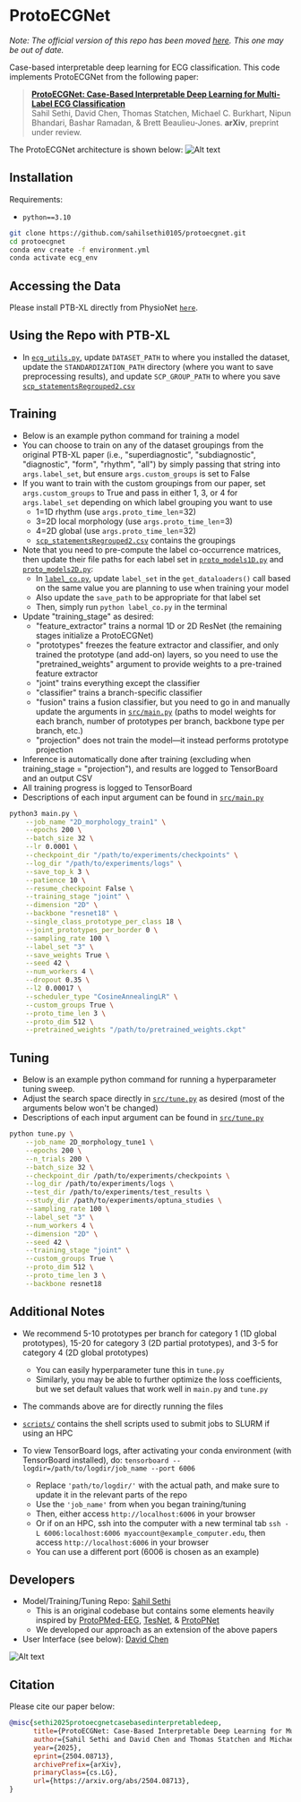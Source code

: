 # ProtoECGNet

*Note: The official version of this repo has been moved [here](https://github.com/bbj-lab/protoecgnet). This one may be out of date.*

Case-based interpretable deep learning for ECG classification. This code implements ProtoECGNet from the following paper: 

> [**ProtoECGNet: Case-Based Interpretable Deep Learning for Multi-Label ECG Classification**](https://arxiv.org/abs/2504.08713)<br/>
 Sahil Sethi, David Chen, Thomas Statchen, Michael C. Burkhart, Nipun Bhandari, Bashar Ramadan, & Brett Beaulieu-Jones. <b>arXiv</b>, preprint under review.


The ProtoECGNet architecture is shown below:
![Alt text](ProtoECGNet_architecture.jpg)

## Installation

Requirements:

- `python==3.10`

```bash
git clone https://github.com/sahilsethi0105/protoecgnet.git
cd protoecgnet
conda env create -f environment.yml
conda activate ecg_env
```

## Accessing the Data
Please install PTB-XL directly from PhysioNet [`here`](https://physionet.org/content/ptb-xl/1.0.3/). 

## Using the Repo with PTB-XL
- In [`ecg_utils.py`](https://github.com/sahilsethi0105/bbj_ecg/blob/main/src/ecg_utils.py), update ```DATASET_PATH``` to where you installed the dataset, update the ```STANDARDIZATION_PATH``` directory (where you want to save preprocessing results), and update ```SCP_GROUP_PATH``` to where you save [`scp_statementsRegrouped2.csv`](https://github.com/sahilsethi0105/protoecgnet/blob/main/scp_statementsRegrouped2.csv)

## Training
 - Below is an example python command for training a model
 - You can choose to train on any of the dataset groupings from the original PTB-XL paper (i.e., "superdiagnostic", "subdiagnostic", "diagnostic", "form", "rhythm", "all") by simply passing that string into ```args.label_set```, but ensure ```args.custom_groups``` is set to False
 - If you want to train with the custom groupings from our paper, set ```args.custom_groups``` to True and pass in either 1, 3, or 4 for ```args.label_set``` depending on which label grouping you want to use
   - 1=1D rhythm (use ```args.proto_time_len```=32)
   - 3=2D local morphology (use ```args.proto_time_len```=3)
   - 4=2D global (use ```args.proto_time_len```=32)
   - [`scp_statementsRegrouped2.csv`](https://github.com/sahilsethi0105/protoecgnet/blob/main/scp_statementsRegrouped2.csv) contains the groupings
 - Note that you need to pre-compute the label co-occurrence matrices, then update their file paths for each label set in [`proto_models1D.py`](https://github.com/sahilsethi0105/protoecgnet/blob/main/src/proto_models1D.py) and [`proto_models2D.py`](https://github.com/sahilsethi0105/protoecgnet/blob/main/src/proto_models2D.py):
   - In [`label_co.py`](https://github.com/sahilsethi0105/protoecgnet/blob/main/src/label_co.py), update ```label_set``` in the ```get_dataloaders()``` call based on the same value you are planning to use when training your model
   - Also update the ```save_path``` to be appropriate for that label set
   - Then, simply run ```python label_co.py``` in the terminal
 - Update "training_stage" as desired: 
    - "feature_extractor" trains a normal 1D or 2D ResNet (the remaining stages initialize a ProtoECGNet)
    - "prototypes" freezes the feature extractor and classifier, and only trained the prototype (and add-on) layers, so you need to use the "pretrained_weights" argument to provide weights to a pre-trained feature extractor
    - "joint" trains everything except the classifier
    - "classifier" trains a branch-specific classifier
    - "fusion" trains a fusion classifier, but you need to go in and manually update the arguments in [`src/main.py`](https://github.com/sahilsethi0105/protoecgnet/blob/main/src/main.py) (paths to model weights for each branch, number of prototypes per branch, backbone type per branch, etc.)
    - "projection" does not train the model—it instead performs prototype projection
 - Inference is automatically done after training (excluding when training_stage = "projection"), and results are logged to TensorBoard and an output CSV
 - All training progress is logged to TensorBoard
 - Descriptions of each input argument can be found in [`src/main.py`](https://github.com/sahilsethi0105/protoecgnet/blob/main/src/main.py)

```bash
python3 main.py \
    --job_name "2D_morphology_train1" \
    --epochs 200 \
    --batch_size 32 \
    --lr 0.0001 \
    --checkpoint_dir "/path/to/experiments/checkpoints" \
    --log_dir "/path/to/experiments/logs" \
    --save_top_k 3 \
    --patience 10 \
    --resume_checkpoint False \
    --training_stage "joint" \
    --dimension "2D" \
    --backbone "resnet18" \
    --single_class_prototype_per_class 18 \
    --joint_prototypes_per_border 0 \
    --sampling_rate 100 \
    --label_set "3" \
    --save_weights True \
    --seed 42 \
    --num_workers 4 \
    --dropout 0.35 \
    --l2 0.00017 \
    --scheduler_type "CosineAnnealingLR" \
    --custom_groups True \
    --proto_time_len 3 \
    --proto_dim 512 \
    --pretrained_weights "/path/to/pretrained_weights.ckpt"
```


## Tuning
 - Below is an example python command for running a hyperparameter tuning sweep.
 - Adjust the search space directly in [`src/tune.py`](https://github.com/sahilsethi0105/protoecgnet/blob/main/src/tune.py) as desired (most of the arguments below won't be changed)
 - Descriptions of each input argument can be found in [`src/tune.py`](https://github.com/sahilsethi0105/protoecgnet/blob/main/src/tune.py)

```bash
python tune.py \
    --job_name 2D_morphology_tune1 \
    --epochs 200 \
    --n_trials 200 \
    --batch_size 32 \
    --checkpoint_dir /path/to/experiments/checkpoints \
    --log_dir /path/to/experiments/logs \
    --test_dir /path/to/experiments/test_results \
    --study_dir /path/to/experiments/optuna_studies \
    --sampling_rate 100 \
    --label_set "3" \
    --num_workers 4 \
    --dimension "2D" \
    --seed 42 \
    --training_stage "joint" \
    --custom_groups True \
    --proto_dim 512 \
    --proto_time_len 3 \
    --backbone resnet18
```


## Additional Notes
 - We recommend 5-10 prototypes per branch for category 1 (1D global prototypes), 15-20 for category 3 (2D partial prototypes), and 3-5 for category 4 (2D global prototypes)
    - You can easily hyperparameter tune this in `tune.py`
    - Similarly, you may be able to further optimize the loss coefficients, but we set default values that work well in `main.py` and `tune.py`
 - The commands above are for directly running the files
 - [`scripts/`](https://github.com/sahilsethi0105/protoecgnet/tree/main/scripts) contains the shell scripts used to submit jobs to SLURM if using an HPC

 - To view TensorBoard logs, after activating your conda environment (with TensorBoard installed), do:
   ```tensorboard --logdir=/path/to/logdir/job_name --port 6006```
    - Replace ```'path/to/logdir/'``` with the actual path, and make sure to update it in the relevant parts of the repo
    - Use the ```'job_name'``` from when you began training/tuning
    - Then, either access ```http://localhost:6006``` in your browser
    - Or if on an HPC, ssh into the computer with a new terminal tab ```ssh -L 6006:localhost:6006 myaccount@example_computer.edu```, then access ```http://localhost:6006``` in your browser
    - You can use a different port (6006 is chosen as an example)

## Developers
   - Model/Training/Tuning Repo: [Sahil Sethi](https://github.com/sahilsethi0105)
     - This is an original codebase but contains some elements heavily inspired by [ProtoPMed-EEG](https://github.com/chengstark/ProtoPMed-EEG), [TesNet](https://github.com/JackeyWang96/TesNet), & [ProtoPNet](https://github.com/cfchen-duke/ProtoPNet)
     - We developed our approach as an extension of the above papers
   - User Interface (see below): [David Chen](https://github.com/sudoris)

![Alt text](evaluation_interface.jpg)

## Citation

Please cite our paper below: 

```bibtex
@misc{sethi2025protoecgnetcasebasedinterpretabledeep,
      title={ProtoECGNet: Case-Based Interpretable Deep Learning for Multi-Label ECG Classification with Contrastive Learning}, 
      author={Sahil Sethi and David Chen and Thomas Statchen and Michael C. Burkhart and Nipun Bhandari and Bashar Ramadan and Brett Beaulieu-Jones},
      year={2025},
      eprint={2504.08713},
      archivePrefix={arXiv},
      primaryClass={cs.LG},
      url={https://arxiv.org/abs/2504.08713}, 
}
```
